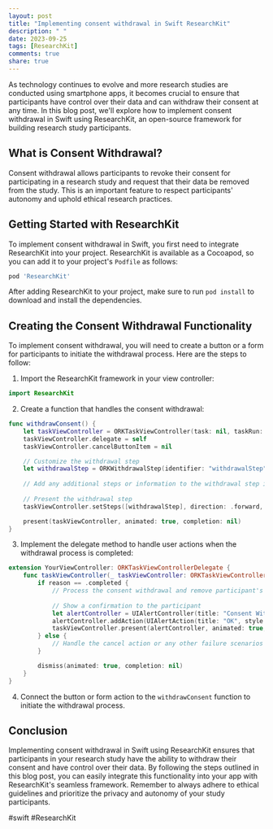 ```yaml
---
layout: post
title: "Implementing consent withdrawal in Swift ResearchKit"
description: " "
date: 2023-09-25
tags: [ResearchKit]
comments: true
share: true
---
```


As technology continues to evolve and more research studies are conducted using smartphone apps, it becomes crucial to ensure that participants have control over their data and can withdraw their consent at any time. In this blog post, we'll explore how to implement consent withdrawal in Swift using ResearchKit, an open-source framework for building research study participants.

## What is Consent Withdrawal?

Consent withdrawal allows participants to revoke their consent for participating in a research study and request that their data be removed from the study. This is an important feature to respect participants' autonomy and uphold ethical research practices.

## Getting Started with ResearchKit

To implement consent withdrawal in Swift, you first need to integrate ResearchKit into your project. ResearchKit is available as a Cocoapod, so you can add it to your project's `Podfile` as follows:

```ruby
pod 'ResearchKit'
```

After adding ResearchKit to your project, make sure to run `pod install` to download and install the dependencies.

## Creating the Consent Withdrawal Functionality

To implement consent withdrawal, you will need to create a button or a form for participants to initiate the withdrawal process. Here are the steps to follow:

1. Import the ResearchKit framework in your view controller:

```swift
import ResearchKit
```

2. Create a function that handles the consent withdrawal:

```swift
func withdrawConsent() {
    let taskViewController = ORKTaskViewController(task: nil, taskRun: nil)
    taskViewController.delegate = self
    taskViewController.cancelButtonItem = nil

    // Customize the withdrawal step
    let withdrawalStep = ORKWithdrawalStep(identifier: "withdrawalStep")
    
    // Add any additional steps or information to the withdrawal step if needed
    
    // Present the withdrawal step
    taskViewController.setSteps([withdrawalStep], direction: .forward, animated: true)

    present(taskViewController, animated: true, completion: nil)
}
```

3. Implement the delegate method to handle user actions when the withdrawal process is completed:

```swift
extension YourViewController: ORKTaskViewControllerDelegate {
    func taskViewController(_ taskViewController: ORKTaskViewController, didFinishWith reason: ORKTaskViewControllerFinishReason, error: Error?) {
        if reason == .completed {
            // Process the consent withdrawal and remove participant's data
            
            // Show a confirmation to the participant
            let alertController = UIAlertController(title: "Consent Withdrawal", message: "Your consent has been withdrawn successfully.", preferredStyle: .alert)
            alertController.addAction(UIAlertAction(title: "OK", style: .default, handler: nil))
            taskViewController.present(alertController, animated: true, completion: nil)
        } else {
            // Handle the cancel action or any other failure scenarios
        }

        dismiss(animated: true, completion: nil)
    }
}
```

4. Connect the button or form action to the `withdrawConsent` function to initiate the withdrawal process.

## Conclusion

Implementing consent withdrawal in Swift using ResearchKit ensures that participants in your research study have the ability to withdraw their consent and have control over their data. By following the steps outlined in this blog post, you can easily integrate this functionality into your app with ResearchKit's seamless framework. Remember to always adhere to ethical guidelines and prioritize the privacy and autonomy of your study participants.

#swift #ResearchKit